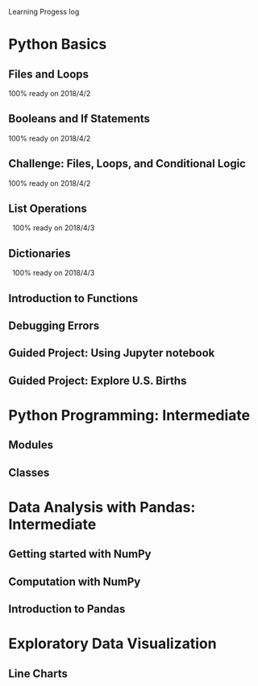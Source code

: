 Learning Progess log 


# Python Basics

## Files and Loops
   100% ready on 2018/4/2

## Booleans and If Statements
   100% ready on 2018/4/2
   
## Challenge: Files, Loops, and Conditional Logic
   100% ready on 2018/4/2
   
## List Operations
   100% ready on 2018/4/3
   
## Dictionaries
   100% ready on 2018/4/3
   
## Introduction to Functions

## Debugging Errors

## Guided Project: Using Jupyter notebook

## Guided Project: Explore U.S. Births

# Python Programming: Intermediate

## Modules

## Classes

# Data Analysis with Pandas: Intermediate

## Getting started with NumPy
## Computation with NumPy
## Introduction to Pandas

# Exploratory Data Visualization

## Line Charts
